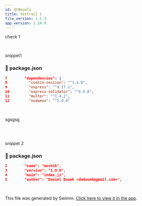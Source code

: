 ```yaml
---
id: 4t8eualy
title: testrail 1
file_version: 1.1.3
app_version: 1.14.0
---
```


check 1

<br/>

snippet1
<!-- NOTE-swimm-snippet: the lines below link your snippet to Swimm -->
### 📄 package.json
```json
7        "dependencies": {
8          "cookie-session": "^1.4.0",
9          "express": "^4.17.1",
10         "express-validator": "^6.5.0",
11         "multer": "^1.4.2",
12         "nodemon": "^2.0.4"
```

<br/>

sgsgsg

<br/>

<br/>

snippet 2
<!-- NOTE-swimm-snippet: the lines below link your snippet to Swimm -->
### 📄 package.json
```json
2        "name": "moshik",
3        "version": "1.0.0",
4        "main": "index.js",
5        "author": "Daniel Douek <dadouek@gmail.com>",
```

<br/>

This file was generated by Swimm. [Click here to view it in the app](https://swimm-web-app.web.app/repos/Z2l0aHViJTNBJTNBZWNvbW0lM0ElM0Ftb3NoaWtzd2ltbQ==/docs/4t8eualy).
